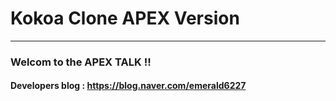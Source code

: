 # Kokoa Clone APEX Version

---



### Welcom to the APEX TALK !!

#### Developers blog : https://blog.naver.com/emerald6227

